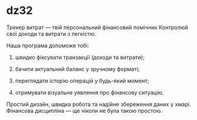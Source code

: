 # dz32

Трекер витрат — твій персональний фінансовий помічник
Контролюй свої доходи та витрати з легкістю.

Наша програма допоможе тобі:

1. швидко фіксувати транзакції (доходи та витрати);

2. бачити актуальний баланс у зручному форматі;

3. переглядати історію операцій у будь-який момент;

4. отримувати візуальне уявлення про фінансову ситуацію.

Простий дизайн, швидка робота та надійне збереження даних у хмарі.
Фінансова дисципліна — ще ніколи не була такою простою.
